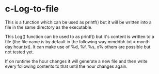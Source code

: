 # c-Log-to-file
This is a function which can be used as printf() but it will be written into a file in the same directory as the executable.

This Log() function can be used to as printf() but it's content is written to a file (the file name is by default in the following way mmddhh.txt = month day hour.txt).
It can make use of %d, %f, %s, x% others are possible but not tested yet.

If on runtime the hour changes it will generate a new file and then write every following contents to that until the hour changes again.
